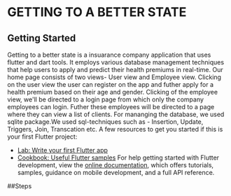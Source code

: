# GETTING TO A BETTER STATE

## Getting Started

Getting to a better state is a insuarance company application that uses flutter and dart tools. It employs various database management techniques that help users to apply and predict their health premiums in real-time. Our home page consists of two views- User view and Employee view. Clicking on the user view the user can register on the app and futher apply for a health premium based on their age and gender. Clicking of the employee view, we'll be directed to a login page from which only the company employees can login. Futher these employees will be directed to a page where they can view a list of clients.
For mananging the database, we used sqlite package.We used sql-techniques such as - Insertion, Update, Triggers, Join, Transcation  etc. 
A few resources to get you started if this is your first Flutter project:
- [Lab: Write your first Flutter app](https://docs.flutter.dev/get-started/codelab)
- [Cookbook: Useful Flutter samples](https://docs.flutter.dev/cookbook)
For help getting started with Flutter development, view the
[online documentation](https://docs.flutter.dev/), which offers tutorials,
samples, guidance on mobile development, and a full API reference.


##Steps

